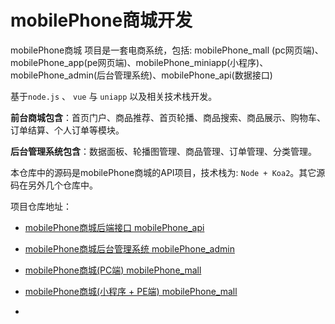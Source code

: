 # mobilePhone商城开发

mobilePhone商城 项目是一套电商系统，包括: mobilePhone_mall (pc网页端)、mobilePhone_app(pe网页端)、mobilePhone_miniapp(小程序)、mobilePhone_admin(后台管理系统)、mobilePhone_api(数据接口)

基于`node.js` 、 `vue`  与  `uniapp` 以及相关技术栈开发。

**前台商城包含**：首页门户、商品推荐、首页轮播、商品搜索、商品展示、购物车、订单结算、个人订单等模块。

**后台管理系统包含**：数据面板、轮播图管理、商品管理、订单管理、分类管理。

本仓库中的源码是mobilePhone商城的API项目，技术栈为: `Node + Koa2`。其它源码在另外几个仓库中。

项目仓库地址：

- [mobilePhone商城后端接口 mobilePhone_api](https://github.com/BlackChao-Script/mobilePhone_api)
- [mobilePhone商城后台管理系统 mobilePhone_admin](https://github.com/BlackChao-Script/mobilePhone_admin)
- [mobilePhone商城(PC端) mobilePhone_mall](https://github.com/BlackChao-Script/mobilePhone_mall)
- [mobilePhone商城(小程序 + PE端) mobilePhone_mall](https://github.com/BlackChao-Script/mobilePhone_miniapp)

- 



